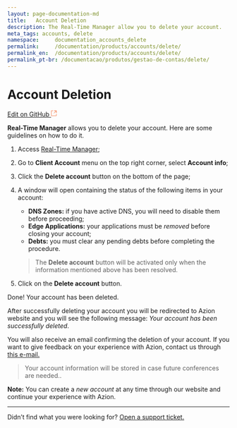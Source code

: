 ```yaml
---
layout: page-documentation-md
title:   Account Deletion
description: The Real-Time Manager allow you to delete your account.
meta_tags: accounts, delete
namespace:     documentation_accounts_delete
permalink:     /documentation/products/accounts/delete/ 
permalink_en:  /documentation/products/accounts/delete/
permalink_pt-br: /documentacao/produtos/gestao-de-contas/delete/
---
```


# Account Deletion

[Edit on GitHub <svg width="14" height="14" xmlns="http://www.w3.org/2000/svg"><g fill="none" stroke="#F3652B"><path d="M4.81.71H.672v11.43H12.1V8.001" stroke-width=".8"/><path d="M6.87.786h5.155V5.94M6.31 6.5L12.026.786"/></g></svg>](https://github.com/aziontech/docs_en/blob/master/accounts/delete-account/2021-05-03-index.md)

**Real-Time Manager** allows you to delete your account. Here are some guidelines on how to do it.

1. Access [Real-Time Manager](https://manager.azion.com/);

2. Go to **Client Account** menu on the top right corner, select  **Account info**;

3. Click the **Delete account** button on the bottom of the page;

4. A window will open containing the status of the following items in your account:

   - **DNS Zones:** if you have active DNS, you will need to disable them before proceeding;
   - **Edge Applications:** your applications must be *removed* before closing your account;
   - **Debts:** you must clear any pending debts before completing the procedure.

   > The **Delete account** button will be activated only when the information mentioned above has been resolved.

5. Click on the **Delete account** button.

Done! Your account has been deleted.

After successfully deleting your account you will be redirected to Azion website and you will see the following message: *Your account has been successfully deleted*. 

You will also receive an email confirming the deletion of your account. If you want to give feedback on your experience with Azion, contact us through [this e-mail.](feedback@azion.com)

> Your account information will be stored in case future conferences are needed.. 

**Note:** You can create a *new account* at any time through our website and continue your experience with Azion.

------

Didn’t find what you were looking for? [Open a support ticket.](https://tickets.azion.com/)

